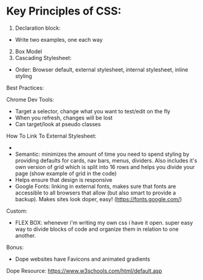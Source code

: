 # Key Principles of CSS:
1. Declaration block:
  - Write two examples, one each way
2. Box Model
3. Cascading Stylesheet:
  - Order: Browser default, external stylesheet, internal stylesheet, inline styling

Best Practices:

Chrome Dev Tools:
- Target a selector, change what you want to test/edit on the fly
- When you refresh, changes will be lost
- Can target/look at pseudo classes

How To Link To External Stylesheet:
- <link rel="stylesheet" href="https://cdnjs.cloudflare.com/ajax/libs/semantic-ui/1.11.8/semantic.min.css"/>
- Semantic: minimizes the amount of time you need to spend styling by providing defaults for cards, nav bars, menus, dividers. Also includes it's own version of grid which is split into 16 rows and helps you divide your page (show example of grid in the code)
- Helps ensure that design is responsive
- Google Fonts: linking in external fonts, makes sure that fonts are accessible to all browsers that allow (but also smart to provide a backup). Makes sites look doper, easy! (https://fonts.google.com/)

Custom:
- FLEX BOX: whenever i'm writing my own css i have it open. super easy way to divide blocks of code and organize them in relation to one another.

Bonus:
- Dope websites have Favicons and animated gradients

Dope Resource:
https://www.w3schools.com/html/default.asp
